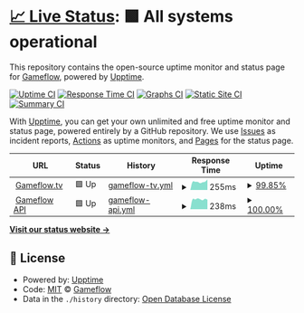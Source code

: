 # [📈 Live Status](https://status.gameflow.tv): <!--live status--> **🟩 All systems operational**

This repository contains the open-source uptime monitor and status page for [Gameflow](https://gameflow.tv), powered by [Upptime](https://github.com/upptime/upptime).

[![Uptime CI](https://github.com/gameflow-tv/status.gameflow.tv/workflows/Uptime%20CI/badge.svg)](https://github.com/gameflow-tv/status.gameflow.tv/actions?query=workflow%3A%22Uptime+CI%22)
[![Response Time CI](https://github.com/gameflow-tv/status.gameflow.tv/workflows/Response%20Time%20CI/badge.svg)](https://github.com/gameflow-tv/status.gameflow.tv/actions?query=workflow%3A%22Response+Time+CI%22)
[![Graphs CI](https://github.com/gameflow-tv/status.gameflow.tv/workflows/Graphs%20CI/badge.svg)](https://github.com/gameflow-tv/status.gameflow.tv/actions?query=workflow%3A%22Graphs+CI%22)
[![Static Site CI](https://github.com/gameflow-tv/status.gameflow.tv/workflows/Static%20Site%20CI/badge.svg)](https://github.com/gameflow-tv/status.gameflow.tv/actions?query=workflow%3A%22Static+Site+CI%22)
[![Summary CI](https://github.com/gameflow-tv/status.gameflow.tv/workflows/Summary%20CI/badge.svg)](https://github.com/gameflow-tv/status.gameflow.tv/actions?query=workflow%3A%22Summary+CI%22)

With [Upptime](https://upptime.js.org), you can get your own unlimited and free uptime monitor and status page, powered entirely by a GitHub repository. We use [Issues](https://github.com/gameflow-tv/status.gameflow.tv/issues) as incident reports, [Actions](https://github.com/gameflow-tv/status.gameflow.tv/actions) as uptime monitors, and [Pages](https://status.gameflow.tv) for the status page.

<!--start: status pages-->
<!-- This summary is generated by Upptime (https://github.com/upptime/upptime) -->
<!-- Do not edit this manually, your changes will be overwritten -->
<!-- prettier-ignore -->
| URL | Status | History | Response Time | Uptime |
| --- | ------ | ------- | ------------- | ------ |
| <img alt="" src="https://app.gameflow.tv/favicon.ico" height="13"> [Gameflow.tv](https://gameflow.tv) | 🟩 Up | [gameflow-tv.yml](https://github.com/gameflow-tv/status.gameflow.tv/commits/HEAD/history/gameflow-tv.yml) | <details><summary><img alt="Response time graph" src="./graphs/gameflow-tv/response-time-week.png" height="20"> 255ms</summary><br><a href="https://status.gameflow.tv/history/gameflow-tv"><img alt="Response time 264" src="https://img.shields.io/endpoint?url=https%3A%2F%2Fraw.githubusercontent.com%2Fgameflow-tv%2Fstatus.gameflow.tv%2FHEAD%2Fapi%2Fgameflow-tv%2Fresponse-time.json"></a><br><a href="https://status.gameflow.tv/history/gameflow-tv"><img alt="24-hour response time 256" src="https://img.shields.io/endpoint?url=https%3A%2F%2Fraw.githubusercontent.com%2Fgameflow-tv%2Fstatus.gameflow.tv%2FHEAD%2Fapi%2Fgameflow-tv%2Fresponse-time-day.json"></a><br><a href="https://status.gameflow.tv/history/gameflow-tv"><img alt="7-day response time 255" src="https://img.shields.io/endpoint?url=https%3A%2F%2Fraw.githubusercontent.com%2Fgameflow-tv%2Fstatus.gameflow.tv%2FHEAD%2Fapi%2Fgameflow-tv%2Fresponse-time-week.json"></a><br><a href="https://status.gameflow.tv/history/gameflow-tv"><img alt="30-day response time 262" src="https://img.shields.io/endpoint?url=https%3A%2F%2Fraw.githubusercontent.com%2Fgameflow-tv%2Fstatus.gameflow.tv%2FHEAD%2Fapi%2Fgameflow-tv%2Fresponse-time-month.json"></a><br><a href="https://status.gameflow.tv/history/gameflow-tv"><img alt="1-year response time 264" src="https://img.shields.io/endpoint?url=https%3A%2F%2Fraw.githubusercontent.com%2Fgameflow-tv%2Fstatus.gameflow.tv%2FHEAD%2Fapi%2Fgameflow-tv%2Fresponse-time-year.json"></a></details> | <details><summary><a href="https://status.gameflow.tv/history/gameflow-tv">99.85%</a></summary><a href="https://status.gameflow.tv/history/gameflow-tv"><img alt="All-time uptime 97.69%" src="https://img.shields.io/endpoint?url=https%3A%2F%2Fraw.githubusercontent.com%2Fgameflow-tv%2Fstatus.gameflow.tv%2FHEAD%2Fapi%2Fgameflow-tv%2Fuptime.json"></a><br><a href="https://status.gameflow.tv/history/gameflow-tv"><img alt="24-hour uptime 100.00%" src="https://img.shields.io/endpoint?url=https%3A%2F%2Fraw.githubusercontent.com%2Fgameflow-tv%2Fstatus.gameflow.tv%2FHEAD%2Fapi%2Fgameflow-tv%2Fuptime-day.json"></a><br><a href="https://status.gameflow.tv/history/gameflow-tv"><img alt="7-day uptime 99.85%" src="https://img.shields.io/endpoint?url=https%3A%2F%2Fraw.githubusercontent.com%2Fgameflow-tv%2Fstatus.gameflow.tv%2FHEAD%2Fapi%2Fgameflow-tv%2Fuptime-week.json"></a><br><a href="https://status.gameflow.tv/history/gameflow-tv"><img alt="30-day uptime 99.97%" src="https://img.shields.io/endpoint?url=https%3A%2F%2Fraw.githubusercontent.com%2Fgameflow-tv%2Fstatus.gameflow.tv%2FHEAD%2Fapi%2Fgameflow-tv%2Fuptime-month.json"></a><br><a href="https://status.gameflow.tv/history/gameflow-tv"><img alt="1-year uptime 97.69%" src="https://img.shields.io/endpoint?url=https%3A%2F%2Fraw.githubusercontent.com%2Fgameflow-tv%2Fstatus.gameflow.tv%2FHEAD%2Fapi%2Fgameflow-tv%2Fuptime-year.json"></a></details>
| <img alt="" src="https://app.gameflow.tv/favicon.ico" height="13"> [Gameflow API](https://api.gameflow.tv/.well-known/apollo/server-health) | 🟩 Up | [gameflow-api.yml](https://github.com/gameflow-tv/status.gameflow.tv/commits/HEAD/history/gameflow-api.yml) | <details><summary><img alt="Response time graph" src="./graphs/gameflow-api/response-time-week.png" height="20"> 238ms</summary><br><a href="https://status.gameflow.tv/history/gameflow-api"><img alt="Response time 235" src="https://img.shields.io/endpoint?url=https%3A%2F%2Fraw.githubusercontent.com%2Fgameflow-tv%2Fstatus.gameflow.tv%2FHEAD%2Fapi%2Fgameflow-api%2Fresponse-time.json"></a><br><a href="https://status.gameflow.tv/history/gameflow-api"><img alt="24-hour response time 271" src="https://img.shields.io/endpoint?url=https%3A%2F%2Fraw.githubusercontent.com%2Fgameflow-tv%2Fstatus.gameflow.tv%2FHEAD%2Fapi%2Fgameflow-api%2Fresponse-time-day.json"></a><br><a href="https://status.gameflow.tv/history/gameflow-api"><img alt="7-day response time 238" src="https://img.shields.io/endpoint?url=https%3A%2F%2Fraw.githubusercontent.com%2Fgameflow-tv%2Fstatus.gameflow.tv%2FHEAD%2Fapi%2Fgameflow-api%2Fresponse-time-week.json"></a><br><a href="https://status.gameflow.tv/history/gameflow-api"><img alt="30-day response time 236" src="https://img.shields.io/endpoint?url=https%3A%2F%2Fraw.githubusercontent.com%2Fgameflow-tv%2Fstatus.gameflow.tv%2FHEAD%2Fapi%2Fgameflow-api%2Fresponse-time-month.json"></a><br><a href="https://status.gameflow.tv/history/gameflow-api"><img alt="1-year response time 235" src="https://img.shields.io/endpoint?url=https%3A%2F%2Fraw.githubusercontent.com%2Fgameflow-tv%2Fstatus.gameflow.tv%2FHEAD%2Fapi%2Fgameflow-api%2Fresponse-time-year.json"></a></details> | <details><summary><a href="https://status.gameflow.tv/history/gameflow-api">100.00%</a></summary><a href="https://status.gameflow.tv/history/gameflow-api"><img alt="All-time uptime 100.00%" src="https://img.shields.io/endpoint?url=https%3A%2F%2Fraw.githubusercontent.com%2Fgameflow-tv%2Fstatus.gameflow.tv%2FHEAD%2Fapi%2Fgameflow-api%2Fuptime.json"></a><br><a href="https://status.gameflow.tv/history/gameflow-api"><img alt="24-hour uptime 100.00%" src="https://img.shields.io/endpoint?url=https%3A%2F%2Fraw.githubusercontent.com%2Fgameflow-tv%2Fstatus.gameflow.tv%2FHEAD%2Fapi%2Fgameflow-api%2Fuptime-day.json"></a><br><a href="https://status.gameflow.tv/history/gameflow-api"><img alt="7-day uptime 100.00%" src="https://img.shields.io/endpoint?url=https%3A%2F%2Fraw.githubusercontent.com%2Fgameflow-tv%2Fstatus.gameflow.tv%2FHEAD%2Fapi%2Fgameflow-api%2Fuptime-week.json"></a><br><a href="https://status.gameflow.tv/history/gameflow-api"><img alt="30-day uptime 100.00%" src="https://img.shields.io/endpoint?url=https%3A%2F%2Fraw.githubusercontent.com%2Fgameflow-tv%2Fstatus.gameflow.tv%2FHEAD%2Fapi%2Fgameflow-api%2Fuptime-month.json"></a><br><a href="https://status.gameflow.tv/history/gameflow-api"><img alt="1-year uptime 100.00%" src="https://img.shields.io/endpoint?url=https%3A%2F%2Fraw.githubusercontent.com%2Fgameflow-tv%2Fstatus.gameflow.tv%2FHEAD%2Fapi%2Fgameflow-api%2Fuptime-year.json"></a></details>

<!--end: status pages-->

[**Visit our status website →**](https://status.gameflow.tv)

## 📄 License

- Powered by: [Upptime](https://github.com/upptime/upptime)
- Code: [MIT](./LICENSE) © [Gameflow](https://gameflow.tv)
- Data in the `./history` directory: [Open Database License](https://opendatacommons.org/licenses/odbl/1-0/)
